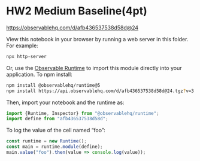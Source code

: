 # HW2 Medium Baseline(4pt)

https://observablehq.com/d/afb436537538d58d@24

View this notebook in your browser by running a web server in this folder. For
example:

~~~sh
npx http-server
~~~

Or, use the [Observable Runtime](https://github.com/observablehq/runtime) to
import this module directly into your application. To npm install:

~~~sh
npm install @observablehq/runtime@5
npm install https://api.observablehq.com/d/afb436537538d58d@24.tgz?v=3
~~~

Then, import your notebook and the runtime as:

~~~js
import {Runtime, Inspector} from "@observablehq/runtime";
import define from "afb436537538d58d";
~~~

To log the value of the cell named “foo”:

~~~js
const runtime = new Runtime();
const main = runtime.module(define);
main.value("foo").then(value => console.log(value));
~~~
